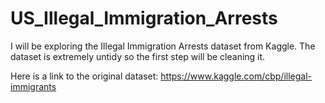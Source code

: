 # US_Illegal_Immigration_Arrests
I will be exploring the Illegal Immigration Arrests dataset from Kaggle.
The dataset is extremely untidy so the first step will be cleaning it.

Here is a link to the original dataset:
https://www.kaggle.com/cbp/illegal-immigrants
